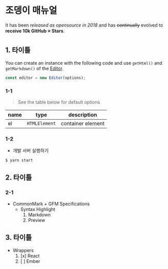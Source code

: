 # 조뎅이 매뉴얼

It has been _released as opensource in 2018_ and has ~~continually~~ evolved to **receive 10k GitHub ⭐️ Stars**.

## 1. 타이틀

You can create an instance with the following code and use `getHtml()` and `getMarkdown()` of the [Editor](https://github.com/nhn/tui.editor).

```js
const editor = new Editor(options);
```

### 1-1

> See the table below for default options

| name | type          | description       |
| ---- | ------------- | ----------------- |
| el   | `HTMLElement` | container element |

### 1-2

- 개발 서버 실행하기

```sh
$ yarn start
```

## 2. 타이틀

### 2-1

- CommonMark + GFM Specifications
  - Syntax Highlight
    1. Markdown
    2. Preview

## 3. 타이틀

- Wrappers
  1.  [x] React
  2.  [ ] Ember
